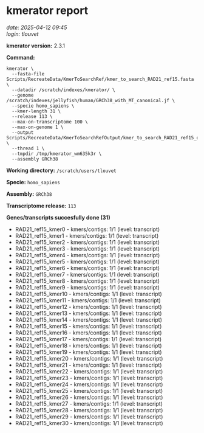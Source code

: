 # kmerator report
*date: 2025-04-12 09:45*  
*login: tlouvet*

**kmerator version:** 2.3.1

**Command:**

```
kmerator \
  --fasta-file Scripts/RecreateData/KmerToSearchRef/kmer_to_search_RAD21_ref15.fasta \
  --datadir /scratch/indexes/kmerator/ \
  --genome /scratch/indexes/jellyfish/human/GRCh38_with_MT_canonical.jf \
  --specie homo_sapiens \
  --kmer-length 31 \
  --release 113 \
  --max-on-transcriptome 100 \
  --max-on-genome 1 \
  --output Scripts/RecreateData/KmerToSearchRefOutput/kmer_to_search_RAD21_ref15_output \
  --thread 1 \
  --tmpdir /tmp/kmerator_wm635k3r \
  --assembly GRCh38
```

**Working directory:** `/scratch/users/tlouvet`

**Specie:** `homo_sapiens`

**Assembly:** `GRCh38`

**Transcriptome release:** `113`

**Genes/transcripts succesfully done (31)**

- RAD21_ref15_kmer0 - kmers/contigs: 1/1 (level: transcript)
- RAD21_ref15_kmer1 - kmers/contigs: 1/1 (level: transcript)
- RAD21_ref15_kmer2 - kmers/contigs: 1/1 (level: transcript)
- RAD21_ref15_kmer3 - kmers/contigs: 1/1 (level: transcript)
- RAD21_ref15_kmer4 - kmers/contigs: 1/1 (level: transcript)
- RAD21_ref15_kmer5 - kmers/contigs: 1/1 (level: transcript)
- RAD21_ref15_kmer6 - kmers/contigs: 1/1 (level: transcript)
- RAD21_ref15_kmer7 - kmers/contigs: 1/1 (level: transcript)
- RAD21_ref15_kmer8 - kmers/contigs: 1/1 (level: transcript)
- RAD21_ref15_kmer9 - kmers/contigs: 1/1 (level: transcript)
- RAD21_ref15_kmer10 - kmers/contigs: 1/1 (level: transcript)
- RAD21_ref15_kmer11 - kmers/contigs: 1/1 (level: transcript)
- RAD21_ref15_kmer12 - kmers/contigs: 1/1 (level: transcript)
- RAD21_ref15_kmer13 - kmers/contigs: 1/1 (level: transcript)
- RAD21_ref15_kmer14 - kmers/contigs: 1/1 (level: transcript)
- RAD21_ref15_kmer15 - kmers/contigs: 1/1 (level: transcript)
- RAD21_ref15_kmer16 - kmers/contigs: 1/1 (level: transcript)
- RAD21_ref15_kmer17 - kmers/contigs: 1/1 (level: transcript)
- RAD21_ref15_kmer18 - kmers/contigs: 1/1 (level: transcript)
- RAD21_ref15_kmer19 - kmers/contigs: 1/1 (level: transcript)
- RAD21_ref15_kmer20 - kmers/contigs: 1/1 (level: transcript)
- RAD21_ref15_kmer21 - kmers/contigs: 1/1 (level: transcript)
- RAD21_ref15_kmer22 - kmers/contigs: 1/1 (level: transcript)
- RAD21_ref15_kmer23 - kmers/contigs: 1/1 (level: transcript)
- RAD21_ref15_kmer24 - kmers/contigs: 1/1 (level: transcript)
- RAD21_ref15_kmer25 - kmers/contigs: 1/1 (level: transcript)
- RAD21_ref15_kmer26 - kmers/contigs: 1/1 (level: transcript)
- RAD21_ref15_kmer27 - kmers/contigs: 1/1 (level: transcript)
- RAD21_ref15_kmer28 - kmers/contigs: 1/1 (level: transcript)
- RAD21_ref15_kmer29 - kmers/contigs: 1/1 (level: transcript)
- RAD21_ref15_kmer30 - kmers/contigs: 1/1 (level: transcript)

